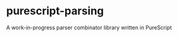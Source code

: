 purescript-parsing
==================

A work-in-progress parser combinator library written in PureScript
